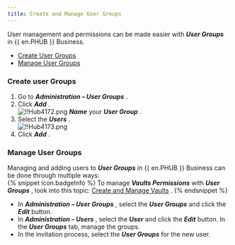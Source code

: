 ```yaml
---
title: Create and Manage User Groups
---
```

User management and permissions can be made easier with ***User Groups*** in {{ en.PHUB }} Business.  

* [Create User Groups](#create-user-groupscreate-user-groups) 
* [Manage User Groups](#manage-user-groups) 

### Create user Groups 

1. Go to ***Administration – User Groups*** . 
1. Click ***Add*** .  
![!!Hub4172.png](/img/en/hub/Hub4172.png) 
***Name*** your ***User Group*** . 
1. Select the ***Users*** .  
![!!Hub4173.png](/img/en/hub/Hub4173.png) 
1. Click ***Add*** . 

### Manage User Groups 

Managing and adding users to ***User Groups*** in {{ en.PHUB }} Business can be done through multiple ways:  
{% snippet icon.badgeInfo %} 
To manage ***Vaults Permissions*** with ***User Groups*** , look into this topic: [Create and Manage Vaults](/hub/web-interface/hub-overview/administration/management/vaults/create-manage-vaults/) . 
{% endsnippet %}
 
* In ***Administration – User Groups*** , select the ***User Groups*** and click the ***Edit*** button.  
* In ***Administration – Users*** , select the ***User*** and click the ***Edit*** button. In the ***User Groups*** tab, manage the groups.  
* In the invitation process, select the ***User Groups*** for the new user.  

